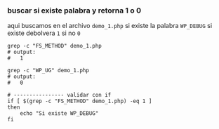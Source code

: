 
### buscar si existe palabra y retorna 1 o 0

aqui buscamos en el archivo `demo_1.php` si existe la palabra `WP_DEBUG` si existe
debolvera `1` si no `0`
```shell
grep -c "FS_METHOD" demo_1.php
# output:
#   1
   
grep -c "WP_UG" demo_1.php
# output:
#   0  

# ---------------- validar con if
if [ $(grep -c "FS_METHOD" demo_1.php) -eq 1 ]
then
    echo "Si existe WP_DEBUG"
fi

```
